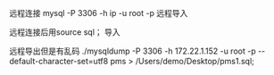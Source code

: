 
远程连接
mysql -P 3306 -h ip -u root -p 
远程导入

远程连接后用source sql； 导入



远程导出但是有乱码
./mysqldump -P 3306  -h 172.22.1.152  -u root -p --default-character-set=utf8  pms > /Users/demo/Desktop/pms1.sql;